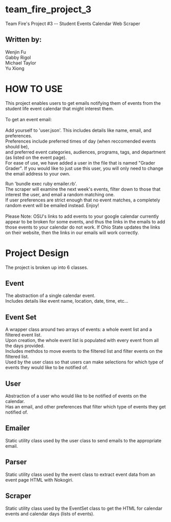 # team_fire_project_3
Team Fire's Project #3 -- Student Events Calendar Web Scraper

Written by:  
------------
Wenjin Fu  
Gabby Rigol  
Michael Taylor  
Yu Xiong  

HOW TO USE
===========
This project enables users to get emails notifying them of events from the student life event calendar that might interest them.   
<br>
To get an event email:  
<br>
Add yourself to 'user.json'. This includes details like name, email, and preferences. <br>Preferences include preferred times of day (when reccomended events should be), <br>and preferred event categories, audiences, programs, tags, and department (as listed on the event page). <br>
For ease of use, we have added a user in the file that is named "Grader Grader". If you would like to just use this user, you will only need to change the email address to your own.<br>

Run 'bundle exec ruby emailer.rb'.    
The scraper will examine the next week's  events, filter down to those that interest the user, and email a random matching one.  
If user preferences are strict enough that no event matches, a completely random event will be emailed instead.
Enjoy! 
<br><br>
Please Note: OSU's links to add events to your google calendar currently appear to be broken for some events, and thus the links in the emails to add those events to your calendar do not work. If Ohio State updates the links on their website, then the links in our emails will work correctly. 

Project Design
=============================
The project is broken up into 6 classes.

Event
-----
The abstraction of a single calendar event.  
Includes details like event name, location, date, time, etc...   

Event Set
--------
A wrapper class around two arrays of events: a whole event list and a filtered event list.  
Upon creation, the whole event list is populated with every event from all the days provided.  
Includes methdos to move events to the filtered list and filter events on the filtered list.  
Used by the user class so that users can make selections for which type of events they would like to be notified of.

User
----
Abstraction of a user who would like to be notified of events on the calendar.  
Has an email, and other preferences that filter which type of events they get notified of.

Emailer
------
Static utility class used by the user class to send emails to the appropriate email.

Parser
------
Static utility class used by the event class to extract event data from an event page HTML with Nokogiri.

Scraper
-------
Static utility class used by the EventSet class to get the HTML for calendar events and calendar days (lists of events).

